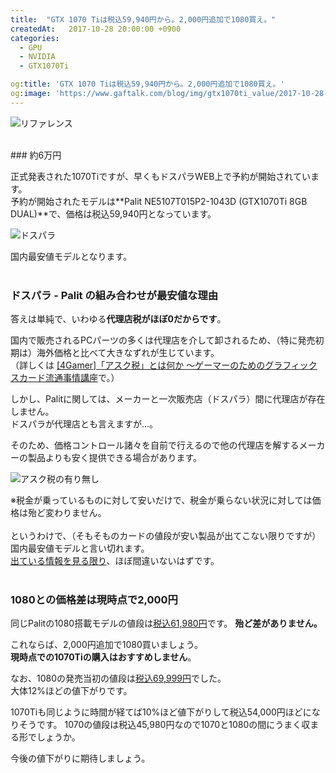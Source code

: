 ```yaml
---
title:  "GTX 1070 Tiは税込59,940円から。2,000円追加で1080買え。"
createdAt:   2017-10-28 20:00:00 +0900
categories: 
  - GPU
  - NVIDIA
  - GTX1070Ti

og:title: 'GTX 1070 Tiは税込59,940円から。2,000円追加で1080買え。'
og:image: 'https://www.gaftalk.com/blog/img/gtx1070ti_value/2017-10-28-gtx1070ti_value_ref.png'
---
```

![リファレンス](./2017-10-28-gtx1070ti_value_ref.png)

<br>
### 約6万円

正式発表された1070Tiですが、早くもドスパラWEB上で予約が開始されています。  
予約が開始されたモデルは**Palit NE5107T015P2-1043D (GTX1070Ti 8GB DUAL)**で、価格は税込59,940円となっています。

![ドスパラ](./2017-10-28-gtx1070ti_value.png)

国内最安値モデルとなります。
<br><br>
### ドスパラ - Palit の組み合わせが最安値な理由
答えは単純で、いわゆる**代理店税がほぼ0だからです**。

国内で販売されるPCパーツの多くは代理店を介して卸されるため、（特に発売初期は）海外価格と比べて大きなずれが生じています。  
（詳しくは [[4Gamer]「アスク税」とは何か ～ゲーマーのためのグラフィックスカード流通事情講座](http://www.4gamer.net/games/999/G999902/20151114005/)で。）

しかし、Palitに関しては、メーカーと一次販売店（ドスパラ）間に代理店が存在しません。  
ドスパラが代理店とも言えますが…。

そのため、価格コントロール諸々を自前で行えるので他の代理店を解するメーカーの製品よりも安く提供できる場合があります。

![アスク税の有り無し](./2017-10-28-gtx1070ti_value_ask.png)

※税金が乗っているものに対して安いだけで、税金が乗らない状況に対しては価格は殆ど変わりません。
<br><br>
というわけで、（そもそものカードの値段が安い製品が出てこない限りですが）国内最安値モデルと言い切れます。  
[出ている情報を見る限り](https://pc.watch.impress.co.jp/docs/news/1088341.html)、ほぼ間違いないはずです。
<br><br>
### 1080との価格差は現時点で2,000円

同じPalitの1080搭載モデルの値段は[税込61,980円](http://www.dospara.co.jp/5shopping/detail_parts.php?bg=1&br=31&sbr=213&ic=443869&mkr=221&lf=0)です。
**殆ど差がありません。**

これならば、2,000円追加で1080買いましょう。  
**現時点での1070Tiの購入はおすすめしません**。

なお、1080の発売当初の値段は[税込69,999円](http://kakaku.com/item/K0000943627/pricehistory/)でした。  
大体12%ほどの値下がりです。

1070Tiも同じように時間が経てば10%ほど値下がりして税込54,000円ほどになりそうです。
1070の値段は税込45,980円なので1070と1080の間にうまく収まる形でしょうか。

今後の値下がりに期待しましょう。


